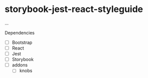 # storybook-jest-react-styleguide
...

Dependencies
- [ ] Bootstrap
- [ ] React
- [ ] Jest
- [ ] Storybook
- [ ] addons
  - [ ] knobs
